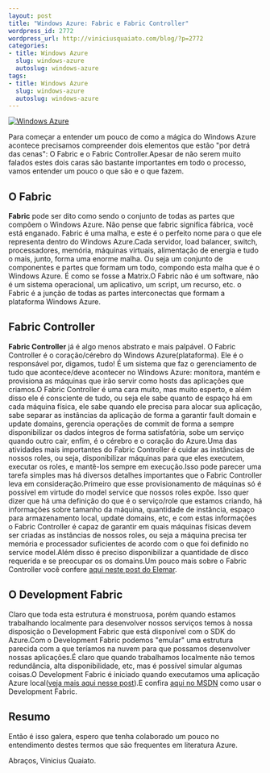 ```yaml
--- 
layout: post
title: "Windows Azure: Fabric e Fabric Controller"
wordpress_id: 2772
wordpress_url: http://viniciusquaiato.com/blog/?p=2772
categories: 
- title: Windows Azure
  slug: windows-azure
  autoslug: windows-azure
tags: 
- title: Windows Azure
  slug: windows-azure
  autoslug: windows-azure
---
```



[![Windows Azure](http://viniciusquaiato.com/images_posts/microsoft-windows-azure-mspmentor-150x150.jpg "Windows Azure")](http://viniciusquaiato.com/images_posts/microsoft-windows-azure-mspmentor.jpg)

Para começar a entender um pouco de como a mágica do Windows Azure acontece precisamos compreender  dois elementos que estão "por detrá das cenas": O Fabric e o Fabric Controller.Apesar de não serem muito falados estes dois caras são bastante importantes em todo o processo, vamos entender um pouco o que são e o que fazem.

## O Fabric
**Fabric** pode ser dito como sendo o conjunto de todas as partes que compõem o Windows Azure. Não pense que fabric significa fábrica, você está enganado. Fabric é uma malha, e este é o perfeito nome para o que ele representa dentro do Windows Azure.Cada servidor, load balancer, switch, processadores, memória, máquinas virtuais, alimentação de energia e tudo o mais, junto, forma uma enorme malha. Ou seja um conjunto de componentes e partes que formam um todo, compondo esta malha que é o Windows Azure. É como se fosse a Matrix.O Fabric não é um software, não é um sistema operacional, um aplicativo, um script, um recurso, etc. o Fabric é a junção de todas as partes interconectas que formam a plataforma Windows Azure.

## Fabric Controller
**Fabric Controller** já é algo menos abstrato e mais palpável. O Fabric Controller é o coração/cérebro do Windows Azure(plataforma). Ele é o responsável por, digamos, tudo! É um sistema que faz o gerenciamento de tudo que acontece/deve acontecer no Windows Azure: monitora, mantém e provisiona as máquinas que irão servir como hosts das aplicações que criamos.O Fabric Controller é uma cara muito, mas muito esperto, e além disso ele é consciente de tudo, ou seja ele sabe quanto de espaço há em cada máquina física, ele sabe quando ele precisa para alocar sua aplicação, sabe separar as instâncias da aplicação de forma a garantir fault domain e update domains, gerencia operações de commit de forma a sempre disponibilizar os dados íntegros de forma satisfatória, sobe um serviço quando outro cair, enfim, é o cérebro e o coração do Azure.Uma das atividades mais importantes do Fabric Controller é cuidar as instâncias de nossos roles, ou seja, disponibilizar máquinas para que eles executem, executar os roles, e mantê-los sempre em execução.Isso pode parecer uma tarefa simples mas há diversos detalhes importantes que o Fabric Controller leva em consideração.Primeiro que esse provisionamento de máquinas só é possível em virtude do model service que nossos roles expõe. Isso quer dizer que há uma definição do que é o serviço/role que estamos criando, há informações sobre tamanho da máquina, quantidade de instância, espaço para armazenamento local, update domains, etc, e com estas informações o Fabric Controller é capaz de garantir em quais máquinas físicas devem ser criadas as instâncias de nossos roles, ou seja a máquina precisa ter memória e processador suficientes de acordo com o que foi definido no service model.Além disso é preciso disponibilizar a quantidade de disco requerida e se preocupar os os domains.Um pouco mais sobre o Fabric Controller você confere [aqui neste post do Elemar](http://azureservicesbr.ning.com/profiles/blogs/como-funciona-o-azure-o-1).

## O Development Fabric
Claro que toda esta estrutura é monstruosa, porém quando estamos trabalhando localmente para desenvolver nossos serviços temos à nossa disposição o Development Fabric que está disponível com o SDK do Azure.Com o Development Fabric podemos "emular" uma estrutura parecida com a que teríamos na nuvem para que possamos desenvolver nossas aplicações.É claro que quando trabalhamos localmente não temos redundância, alta disponibilidade, etc, mas é possível simular algumas coisas.O Development Fabric é iniciado quando executamos uma aplicação Azure local([veja mais aqui nesse post](http://azure.snagy.name/blog/?p=84)).E confira [aqui no MSDN](http://msdn.microsoft.com/en-us/library/dd179455.aspx) como usar o Development Fabric.

## Resumo
Então é isso galera, espero que tenha colaborado um pouco no entendimento destes termos que são frequentes em literatura Azure.

Abraços,
Vinicius Quaiato.
